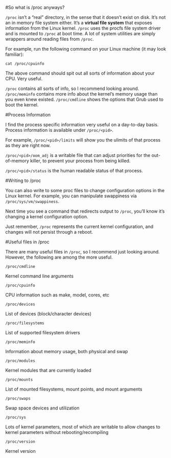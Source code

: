#So what is /proc anyways?

`/proc` isn’t a “real” directory, in the sense that it doesn’t exist on
disk. It’s not an in memory file system either. It’s a **virtual file 
system** that exposes information from the Linux kernel. `/proc` uses 
the procfs file system driver and is mounted to `/proc` at boot time. 
A lot of system utilities are simply wrappers around reading files 
from `/proc`.

For example, run the following command on your Linux machine 
(it may look familiar):

```
cat /proc/cpuinfo
```

The above command should spit out all sorts of information about your 
CPU. Very useful.

`/proc` contains all sorts of info, so I recommend looking around. 
`/proc/meminfo` contains more info about the kernel’s memory usage than
you even knew existed. `/proc/cmdline` shows the options that Grub used
to boot the kernel.

#Process Information

I find the process specific information very useful on a day-to-day 
basis. Process information is available under `/proc/<pid>`.

For example, `/proc/<pid>/limits` will show you the ulimits of that 
process as they are right now.

`/proc/<pid>/oom_adj` is a writable file that can adjust priorities for
the out-of-memory killer, to prevent your process from being killed.

`/proc/<pid>/status` is the human readable status of that process.

#Writing to /proc

You can also write to some proc files to change configuration options 
in the Linux kernel. For example, you can manipulate swappiness via 
`/proc/sys/vm/swappiness`.

Next time you see a command that redirects output to `/proc`, you’ll 
know it’s changing a kernel configuration option.

Just remember, `/proc` represents the current kernel configuration, and
changes will not persist through a reboot.

#Useful files in /proc

There are many useful files in `/proc`, so I recommend just looking 
around. However, the following are among the more useful.

```
/proc/cmdline
```

Kernel command line arguments

```
/proc/cpuinfo
```

CPU information such as make, model, cores, etc

```
/proc/devices
```

List of devices (block/character devices)

```
/proc/filesystems
```

List of supported filesystem drivers

```
/proc/meminfo
```

Information about memory usage, both physical and swap

```
/proc/modules
```

Kernel modules that are currently loaded

```
/proc/mounts
```

List of mounted filesystems, mount points, and mount arguments

```
/proc/swaps
```

Swap space devices and utilization

```
/proc/sys
```

Lots of kernel parameters, most of which are writable to allow changes
to kernel parameters without rebooting/recompiling

```
/proc/version
```

Kernel version
